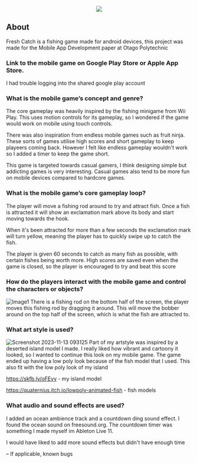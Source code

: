 <a name="Fresh-Catch">
<p align="center"><img width:100% src="https://github.com/LiamMcKenzie/Fishing-game/assets/90590068/68d08d07-6593-4cf7-9c08-f679d4493310"></p>

<a name="about"></a>
## About
Fresh Catch is a fishing game made for android devices, this project was made for the Mobile App Development paper at Otago Polytechnic

### Link to the mobile game on Google Play Store or Apple App Store.
I had trouble logging into the shared google play account

### What is the mobile game’s concept and genre?
The core gameplay was heavily inspired by the fishing minigame from Wii Play. This uses motion controls for its gameplay, so I wondered if the game would work on mobile using touch controls.

There was also inspiration from endless mobile games such as fruit ninja. These sorts of games utilise high scores and short gameplay to keep playeers coming back. However I felt like endless gameplay wouldn't work so I added a timer to keep the game short.

This game is targeted towards casual gamers, I think designing simple but addicting games is very interesting. Casual games also tend to be more fun on mobile devices compared to hardcore games.


### What is the mobile game’s core gameplay loop?
The player will move a fishing rod around to try and attract fish. Once a fish is attracted it will show an exclamation mark above its body and start moving towards the hook. 

When it's been attracted for more than a few seconds the exclamation mark will turn yellow, meaning the player has to quickly swipe up to catch the fish. 


The player is given 60 seconds to catch as many fish as possible, with certain fishes being worth more. High scores are saved even when the game is closed, so the player is encouraged to try and beat this score


### How do the players interact with the mobile game and control the characters or objects?
![Image1](https://github.com/LiamMcKenzie/Fresh-Catch/assets/90590068/3cffe0fd-91ec-4f7f-90cc-7e726ec0227f)
There is a fishing rod on the bottom half of the screen, the player moves this fishing rod by dragging it around.
This will move the bobber around on the top half of the screen, which is what the fish are attracted to. 


### What art style is used?

![Screenshot 2023-11-13 093125](https://github.com/LiamMcKenzie/Fresh-Catch/assets/90590068/7063e1ac-b71f-4fa9-847f-5ad5dc7bd2e2)
Part of my artstyle was inspired by a deserted island model I made. I really liked how vibrant and cartoony it looked, so I wanted to continue this look on my mobile game.
The game ended up having a low poly look because of the fish model that I used. This also fit with the low poly look of my island

https://skfb.ly/oFEvy - my island model

https://quaternius.itch.io/lowpoly-animated-fish - fish models

### What audio and sound effects are used?

I added an ocean ambience track and a countdown ding sound effect. I found the ocean sound on freesound.org.
The countdown timer was something I made myself im Ableton Live 11.

I would have liked to add more sound effects but didn't have enough time

– If applicable, known bugs
